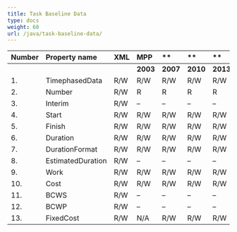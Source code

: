 ```yaml
---
title: Task Baseline Data
type: docs
weight: 60
url: /java/task-baseline-data/
---
```


|**Number** |**Property name** |**XML** |**MPP** |** |** |**  |** |** |**Comments** |
| :- | :- | :- | :- | :- | :- | :- | :- | :- | :- |
| | | |**2003** |**2007** |**2010** |**2013** |**2016** |**2019** | |
|1. |TimephasedData |R/W |R/W |R/W |R/W |R/W| |
|2. |Number |R/W |R |R |R |R | |
|3. |Interim |R/W |– |– |– |– | |
|4. |Start |R/W |R/W |R/W |R/W |R/W| |
|5. |Finish |R/W |R/W |R/W |R/W |R/W| |
|6. |Duration |R/W |R/W |R/W |R/W |R/W| |
|7. |DurationFormat |R/W |R/W |R/W |R/W |R/W| |
|8. |EstimatedDuration |R/W |– |– |– |– | |
|9. |Work |R/W |R/W |R/W |R/W |R/W| |
|10. |Cost |R/W |R/W |R/W |R/W |R/W| |
|11. |BCWS |R/W |– |– |– |– | |
|12. |BCWP |R/W |– |– |– |– | |
|13. |FixedCost |R/W |N/A |R/W |R/W |R/W| |

